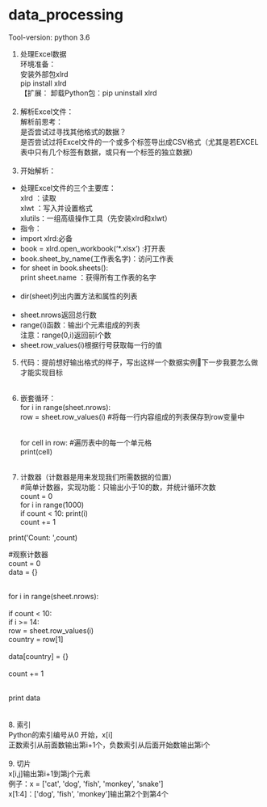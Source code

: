 # data_processing
Tool-version:  python 3.6<br>
1.	处理Excel数据<br>
环境准备：<br>
安装外部包xlrd<br>
pip install xlrd<br>
【扩展： 卸载Python包：pip uninstall xlrd<br><br>
2.	解析Excel文件：<br>
解析前思考：<br>
是否尝试过寻找其他格式的数据？<br>
是否尝试过将Excel文件的一个或多个标签导出成CSV格式（尤其是若EXCEL表中只有几个标签有数据，或只有一个标签的独立数据）<br><br>
3.	开始解析：<br>
*  	处理Excel文件的三个主要库：<br>
xlrd ：读取<br>
xlwt ：写入并设置格式<br>
xlutils：一组高级操作工具（先安装xlrd和xlwt）<br>
*  	指令：<br>
*  	import xlrd:必备<br>
*  	book = xlrd.open_workbook(‘*.xlsx’) :打开表<br>
*  	book.sheet_by_name(工作表名字)：访问工作表<br>
*  	for sheet in book.sheets():<br>
		print sheet.name  ：获得所有工作表的名字<br><br>
*   dir(sheet)列出内置方法和属性的列表<br><br>
*   sheet.nrows返回总行数<br>
*  range(i)函数：输出i个元素组成的列表<br>
		注意：range(0,i)返回前i个数<br>
*  sheet.row_values(i)根据行号获取每一行的值<br>
5.	代码：提前想好输出格式的样子，写出这样一个数据实例下一步我要怎么做才能实现目标<br><br>
6.	嵌套循环：<br>
	for i in range(sheet.nrows):<br>
    row = sheet.row_values(i) #将每一行内容组成的列表保存到row变量中<br><br>
    
    for cell in row:    #遍历表中的每一个单元格<br>
        print(cell)<br><br>
7.	计数器（计数器是用来发现我们所需数据的位置）<br>
#简单计数器，实现功能：只输出小于10的数，并统计循环次数<br>
count = 0<br>
for i in range(1000)<br>
if count < 10:
 print(i)<br>
count += 1<br>
    
print('Count: ',count)<br>

#观察计数器<br>
count = 0 <br>
data = {} <br><br>                              
 
for i in range(sheet.nrows):<br>  
    if count < 10: <br>
        if i >= 14:<br> 
            row = sheet.row_values(i)  <br>
            country = row[1]     <br>       
            data[country] = {}    <br>      
            count += 1  <br><br>
 
print data     <br><br>                         
8.	索引<br>
Python的索引编号从0 开始，x[i]<br>
正数索引从前面数输出第i+1个，负数索引从后面开始数输出第i个<br><br>
9.	切片<br>
x[i,j]输出第i+1到第j个元素<br>
例子：x = ['cat', 'dog', 'fish', 'monkey', 'snake']<br>
x[1:4]：['dog', 'fish', 'monkey']输出第2个到第4个<br>


